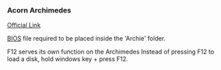 ### Acorn Archimedes

[Official Link](https://github.com/MiSTer-devel/Archie_MiSTer)

[BIOS](mister_bios/riscos.rom) file required to be placed inside the 'Archie' folder.

F12 serves its own function on the Archimedes
Instead of pressing F12 to load a disk, hold windows key + press F12.